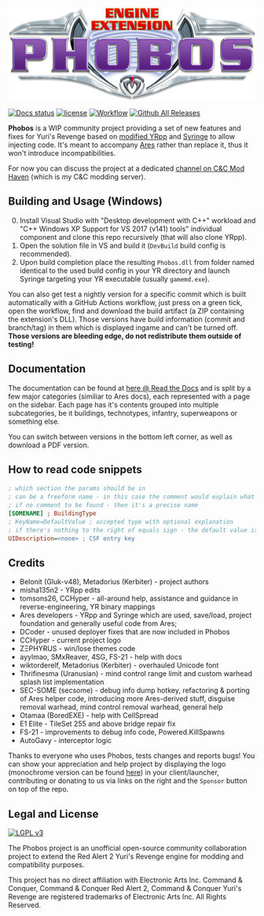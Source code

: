![Phobos logo](logo.png)

[![Docs status](https://readthedocs.org/projects/phobos/badge/?version=latest)](https://phobos.readthedocs.io/en/latest/?badge=latest)
[![license](https://img.shields.io/github/license/Phobos-developers/Phobos.svg)](https://www.gnu.org/licenses/lgpl-3.0.en.html)
[![Workflow](https://img.shields.io/github/workflow/status/Phobos-developers/Phobos/Nightly%20Build.svg)](https://github.com/Phobos-developers/Phobos/actions)
[![Github All Releases](https://img.shields.io/github/downloads/Phobos-developers/Phobos/total.svg)](https://github.com/Phobos-developers/Phobos/releases)

**Phobos** is a WIP community project providing a set of new features and fixes for Yuri's Revenge based on [modified YRpp](https://github.com/Metadorius/YRpp) and [Syringe](https://github.com/Ares-Developers/Syringe) to allow injecting code. It's meant to accompany [Ares](https://github.com/Ares-Developers/Ares) rather than replace it, thus it won't introduce incompatibilities.

For now you can discuss the project at a dedicated [channel on C&C Mod Haven](https://discord.gg/sZeMzz6qVg) (which is my C&C modding server).


Building and Usage (Windows)
----------------------------

0. Install Visual Studio with "Desktop development with C++" workload and "C++ Windows XP Support for VS 2017 (v141) tools" individual component and clone this repo recursively (that will also clone YRpp).
1. Open the solution file in VS and build it (`DevBuild` build config is recommended).
2. Upon build completion place the resulting `Phobos.dll` from folder named identical to the used build config in your YR directory and launch Syringe targeting your YR executable (usually `gamemd.exe`).

You can also get test a nightly version for a specific commit which is built automatically with a GitHub Actions workflow, just press on a green tick, open the workflow, find and download the build artifact (a ZIP containing the extension's DLL). Those versions have build information (commit and branch/tag) in them which is displayed ingame and can't be turned off. **Those versions are bleeding edge, do not redistribute them outside of testing!**

Documentation
-------------

The documentation can be found at [here @ Read the Docs](https://phobos.readthedocs.io) and is split by a few major categories (similiar to Ares docs), each represented with a page on the sidebar. Each page has it's contents grouped into multiple subcategories, be it buildings, technotypes, infantry, superweapons or something else.

You can switch between versions in the bottom left corner, as well as download a PDF version.

How to read code snippets
-------------------------

```ini
; which section the params should be in
; can be a freeform name - in this case the comment would explain what it is
; if no comment to be found - then it's a precise name
[SOMENAME] ; BuildingType
; KeyName=DefaultValue ; accepted type with optional explanation
; if there's nothing to the right of equals sign - the default value is empty/absent
UIDescription=<none> ; CSF entry key
```

Credits
-------

- Belonit (Gluk-v48), Metadorius (Kerbiter) - project authors
- misha135n2 - YRpp edits
- tomsons26, CCHyper - all-around help, assistance and guidance in reverse-engineering, YR binary mappings
- Ares developers - YRpp and Syringe which are used, save/load, project foundation and generally useful code from Ares; 
- DCoder - unused deployer fixes that are now included in Phobos
- CCHyper - current project logo
- ZΞPHYɌUS - win/lose themes code
- ayylmao, SMxReaver, 4SG, FS-21 - help with docs
- wiktorderelf, Metadorius (Kerbiter) - overhauled Unicode font
- Thrifinesma (Uranusian) - mind control range limit and custom warhead splash list implementation
- SEC-SOME (secsome) - debug info dump hotkey, refactoring & porting of Ares helper code, introducing more Ares-derived stuff, disguise removal warhead, mind control removal warhead, general help
- Otamaa (BoredEXE) - help with CellSpread
- E1 Elite - TileSet 255 and above bridge repair fix
- FS-21 - improvements to debug info code, Powered.KillSpawns
- AutoGavy - interceptor logic

Thanks to everyone who uses Phobos, tests changes and reports bugs! You can show your appreciation and help project by displaying the logo (monochrome version can be found [here](https://github.com/Phobos-developers/Phobos/logo-mono.png)) in your client/launcher, contributing or donating to us via links on the right and the `Sponsor` button on top of the repo.

Legal and License
-----
[![LGPL v3](https://www.gnu.org/graphics/lgplv3-147x51.png)](https://opensource.org/licenses/LGPL-3.0)

The Phobos project is an unofficial open-source community collaboration project to extend the Red Alert 2 Yuri's Revenge engine for modding and compatibility purposes.

This project has no direct affiliation with Electronic Arts Inc. Command & Conquer, Command & Conquer Red Alert 2, Command & Conquer Yuri's Revenge are registered trademarks of Electronic Arts Inc. All Rights Reserved.

